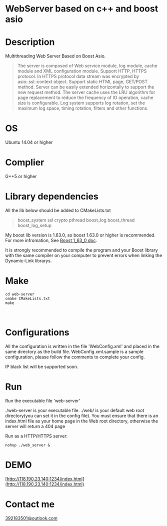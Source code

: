 # WebServer based on c++ and boost asio

# Description
Multithreading Web Server Based on Boost Asio.   

>  The server is composed of Web service module, log module, cache module and XML configuration module.
> Support HTTP, HTTPS protocol. In HTTPS protocol data stream was encrypted by asio::ssl::context object.
> Support static HTML page, GET/POST method. Server can be easily extended horizontally to support the new request method.
> The server cache uses the LRU algorithm for page replacement to reduce the frequency of IO operation, cache size is configurable. 
> Log system supports log rotation, set the maximum log space, timing rotation, filters and other functions. 

# OS

Ubuntu 14.04 or higher

# Complier

G++5 or higher
# Library dependencies   

All the lib below should be added to CMakeLists.txt
> boost_system 
> ssl 
> crypto 
> pthread 
> boost_log 
> boost_thread 
> boost_log_setup 

My boost lib version is 1.63.0, so boost 1.63.0 or higher is recommended.
For more infromation, See [Boost 1_63_0 doc](http://www.boost.org/doc/).

It is strongly recommended to compile the program and your Boost library with the same compiler on your computer to prevent errors when linking the Dynamic-Link librarys.
# Make

```
cd web-server
cmake CMakeLists.txt
make
```
  

# Configurations

All the configuration is written in the file 'WebConfig.xml' and placed in the same directory as the build file. WebConfig.xml.sample is a sample configuration, please follow the comments to complete your config.

IP black list  will be supported soon.

# Run

Run the executable file 'web-server'

./web-server is your executable file.  ./web/ is your default web root directory(you can set it in the config file). You must ensure that there is an index.html file as your home page in the Web root directory, otherwise the server will return a 404 page

Run as a HTTP/HTTPS server:<br>
```
nohup ./web_server &
```


# DEMO

[http://118.190.23.140:1234/index.html](http://118.190.23.140:1234/index.html)<br>

# Contact me
392183501@outlook.com<br>
